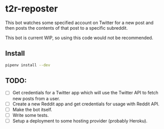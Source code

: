 # t2r-reposter

This bot watches some specified account on Twitter for a new post and then
posts the contents of that post to a specific subreddit.

This bot is current WIP, so using this code would not be recommended.

## Install

```bash
pipenv install --dev
```

## TODO:

- [ ] Get credentials for a Twitter app which will use the Twitter API to fetch new posts from a user.
- [ ] Create a new Reddit app and get credentials for usage with Reddit API.
- [ ] Make the bot itself.
- [ ] Write some tests.
- [ ] Setup a deployment to some hosting provider (probably Heroku).
